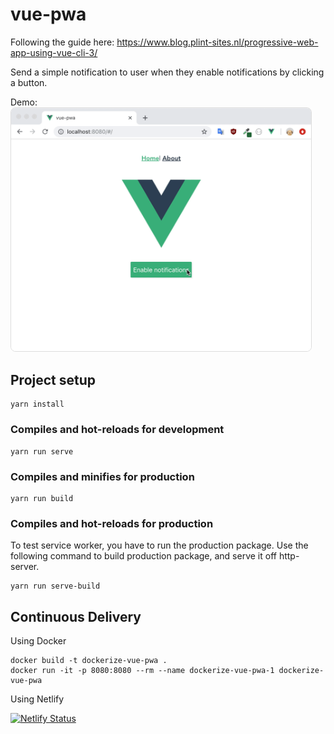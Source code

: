 # vue-pwa

Following the guide here: https://www.blog.plint-sites.nl/progressive-web-app-using-vue-cli-3/<br>

Send a simple notification to user when they enable notifications by clicking a button.

Demo:
<br>
<img src="./demo.gif" width="480" style="border: 1px solid #ddd; border-radius: 8px">


## Project setup
```
yarn install
```

### Compiles and hot-reloads for development
```
yarn run serve
```

### Compiles and minifies for production
```
yarn run build
```

### Compiles and hot-reloads for production
To test service worker, you have to run the production package. Use the following command to build production package, and serve it off http-server.
```
yarn run serve-build
```

## Continuous Delivery

Using Docker
```
docker build -t dockerize-vue-pwa .
docker run -it -p 8080:8080 --rm --name dockerize-vue-pwa-1 dockerize-vue-pwa
```

Using Netlify

[![Netlify Status](https://api.netlify.com/api/v1/badges/aa7e2016-d031-4d81-8c68-a4d912269502/deploy-status)](https://app.netlify.com/sites/experiments-pulkit-01/deploys)

